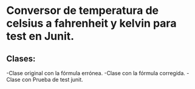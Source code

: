 # Conversor de temperatura de celsius a fahrenheit y kelvin para test en Junit.

## Clases:

-Clase original con la fórmula errónea.
-Clase con la fórmula corregida.
-Clase con Prueba de test junit.
